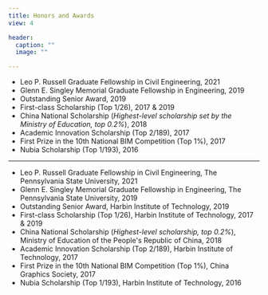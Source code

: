 ```yaml
---
title: Honors and Awards
view: 4

header:
  caption: ""
  image: ""

---
```


*	Leo P. Russell Graduate Fellowship in Civil Engineering, 2021
*	Glenn E. Singley Memorial Graduate Fellowship in Engineering, 2019
*	Outstanding Senior Award,	2019
*	First-class Scholarship (Top 1/26),	2017 & 2019
*	China National Scholarship (*Highest-level scholarship set by the Ministry of Education, top 0.2%*),	2018
*	Academic Innovation Scholarship (Top 2/189),	2017
*	First Prize in the 10th National BIM Competition (Top 1%),	2017
*	Nubia Scholarship (Top 1/193),	2016

---
*	Leo P. Russell Graduate Fellowship in Civil Engineering, The Pennsylvania State University, 2021
*	Glenn E. Singley Memorial Graduate Fellowship in Engineering, The Pennsylvania State University, 2019
*	Outstanding Senior Award, Harbin Institute of Technology, 2019
*	First-class Scholarship (Top 1/26), Harbin Institute of Technology, 2017 & 2019
*	China National Scholarship (*Highest-level scholarship, top 0.2%*), Ministry of Education of the People's Republic of China, 2018
*	Academic Innovation Scholarship (Top 2/189), Harbin Institute of Technology, 2017
*	First Prize in the 10th National BIM Competition (Top 1%), China Graphics Society, 2017
*	Nubia Scholarship (Top 1/193), Harbin Institute of Technology, 2016
